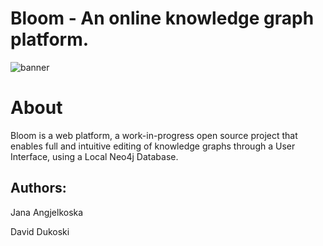 # Bloom - An online knowledge graph platform.
![banner](https://github.com/user-attachments/assets/93ce3d16-fc41-47d0-9dd9-6c2d7df7c7da)

# About
Bloom is a web platform, a work-in-progress open source project that enables full and intuitive editing of knowledge graphs through a User Interface, using a Local Neo4j Database.


## Authors:

Jana Angjelkoska

David Dukoski
